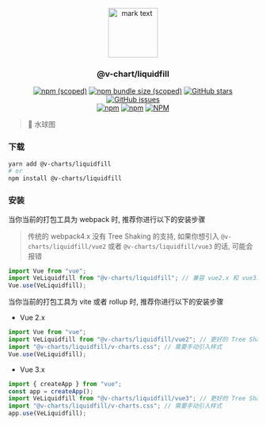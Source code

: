 <p align="center">
<img src="../../docs/.vuepress/public/favicon.ico" alt="mark text" width="100" height="100">
</p>

<h3 align="center">@v-chart/liquidfill</h3>

<p align="center">
  <a href="https://www.npmjs.com/package/@v-charts/liquidfill" target="_blank"><img alt="npm (scoped)" src="https://img.shields.io/npm/v/@v-charts/liquidfill"></a>
  <a href="https://www.npmjs.com/package/@v-charts/liquidfill" target="_blank"><img alt="npm bundle size (scoped)" src="https://img.shields.io/bundlephobia/min/@v-charts/liquidfill"></a>
  <a href="https://github.com/denaro-org/v-charts2/stargazers" target="_blank"><img alt="GitHub stars" src="https://img.shields.io/github/stars/@v-charts/liquidfill"></a>
  <a href="https://github.com/denaro-org/v-charts2/issues" target="_blank"><img alt="GitHub issues" src="https://img.shields.io/github/issues/denaro-org/v-charts2"></a>
  <br />
  <a href="https://www.npmjs.com/package/@v-charts/liquidfill" target="_blank"><img alt="npm" src="https://img.shields.io/npm/dt/@v-charts/liquidfill"></a>
  <a href="https://www.npmjs.com/package/@v-charts/liquidfill" target="_blank"><img alt="npm" src="https://img.shields.io/npm/dm/@v-charts/liquidfill"></a>
  <a href="https://github.com/denaro-org/v-charts2/blob/main/LICENSE" target="_blank"><img alt="NPM" src="https://img.shields.io/npm/l/@v-charts/liquidfill"></a>
</p>

> :tada: 水球图

### 下载

```bash
yarn add @v-charts/liquidfill
# or
npm install @v-charts/liquidfill
```

### 安装

当你当前的打包工具为 webpack 时, 推荐你进行以下的安装步骤

> 传统的 webpack4.x 没有 Tree Shaking 的支持, 如果你想引入 `@v-charts/liquidfill/vue2` 或者 `@v-charts/liquidfill/vue3` 的话, 可能会报错

```javascript
import Vue from "vue";
import VeLiquidfill from "@v-charts/liquidfill"; // 兼容 vue2.x 和 vue3.x 的支持, 将会自动加载支持 vue2.x 的支持包或者支持 vue3.x 的支持包
Vue.use(VeLiquidfill);
```

当你当前的打包工具为 vite 或者 rollup 时, 推荐你进行以下的安装步骤

- Vue 2.x

```javascript
import Vue from "vue";
import VeLiquidfill from "@v-charts/liquidfill/vue2"; // 更好的 Tree Shaking 推荐引入 vue2.x 的专属支持包
import "@v-charts/liquidfill/v-charts.css"; // 需要手动引入样式
Vue.use(VeLiquidfill);
```

- Vue 3.x

```javascript
import { createApp } from "vue";
const app = createApp();
import VeLiquidfill from "@v-charts/liquidfill/vue3"; // 更好的 Tree Shaking 推荐引入 vue3.x 的专属支持包
import "@v-charts/liquidfill/v-charts.css"; // 需要手动引入样式
app.use(VeLiquidfill);
```
